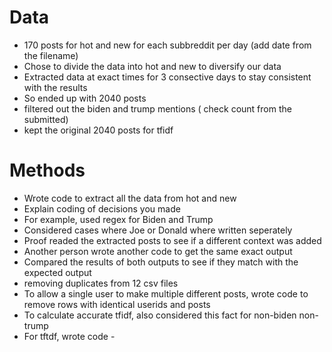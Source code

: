  # Data 
* 170 posts for hot and new for each subbreddit per day (add date from the filename)
* Chose to divide the data into hot and new to diversify our data
* Extracted data at exact times for 3 consective days to stay consistent with the results
* So ended up with 2040 posts
* filtered out the biden and trump mentions ( check count from the submitted)
* kept the original 2040 posts for tfidf


# Methods
* Wrote code to extract all the data from hot and new
* Explain coding of decisions you made
* For example, used regex for Biden and Trump
* Considered cases where Joe or Donald where written seperately
* Proof readed the extracted posts to see if a different context was added
* Another person wrote another code to get the same exact output
* Compared the results of both outputs to see if they match with the expected output
* removing duplicates from 12 csv files 
* To allow a single user to make multiple different posts, wrote code to remove rows with identical userids and posts
* To calculate accurate tfidf, also considered this fact for non-biden non-trump
* For tftdf, wrote code - 
